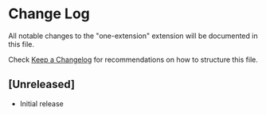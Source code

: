 # Change Log

All notable changes to the "one-extension" extension will be documented in this file.

Check [Keep a Changelog](http://keepachangelog.com/) for recommendations on how to structure this file.

## [Unreleased]

- Initial release